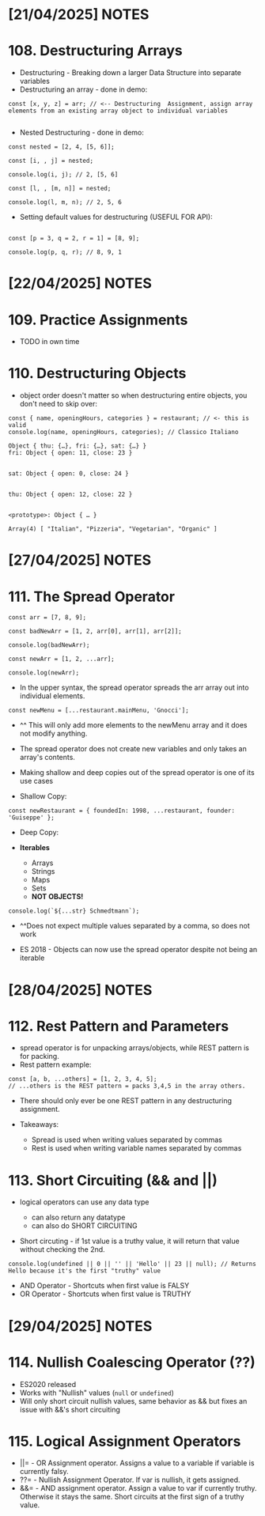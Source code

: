 
# [21/04/2025] NOTES

# 108. Destructuring Arrays 

- Destructuring - Breaking down a larger Data Structure into separate variables
- Destructuring an array - done in demo:
```
const [x, y, z] = arr; // <-- Destructuring  Assignment, assign array elements from an existing array object to individual variables


```
- Nested Destructuring - done in demo:
```
const nested = [2, 4, [5, 6]];

const [i, , j] = nested;

console.log(i, j); // 2, [5, 6]

const [l, , [m, n]] = nested;

console.log(l, m, n); // 2, 5, 6

```

- Setting default values for destructuring (USEFUL FOR API):
```

const [p = 3, q = 2, r = 1] = [8, 9];

console.log(p, q, r); // 8, 9, 1

```
# [22/04/2025] NOTES

# 109. Practice Assignments

- TODO in own time

# 110. Destructuring Objects

- object order doesn't matter so when destructuring entire objects, you don't need to skip over:
```
const { name, openingHours, categories } = restaurant; // <- this is valid
console.log(name, openingHours, categories); // Classico Italiano

Object { thu: {…}, fri: {…}, sat: {…} }
fri: Object { open: 11, close: 23 }


sat: Object { open: 0, close: 24 }


thu: Object { open: 12, close: 22 }


<prototype>: Object { … }

Array(4) [ "Italian", "Pizzeria", "Vegetarian", "Organic" ]
```


# [27/04/2025] NOTES

# 111. The Spread Operator


```
const arr = [7, 8, 9];

const badNewArr = [1, 2, arr[0], arr[1], arr[2]];

console.log(badNewArr);

const newArr = [1, 2, ...arr];

console.log(newArr);
```

- In the upper syntax, the spread operator spreads the arr array out into individual elements.

```
const newMenu = [...restaurant.mainMenu, 'Gnocci'];
```

- ^^ This will only add more elements to the newMenu array and it does not modify anything.
- The spread operator does not create new variables and only takes an array's contents.

- Making shallow and deep copies out of  the spread operator is one of its use cases
- Shallow Copy:
```
const newRestaurant = { foundedIn: 1998, ...restaurant, founder: 'Guiseppe' };
```
- Deep Copy: 


- **Iterables**
	- Arrays
	- Strings
	- Maps
	- Sets
	- **NOT OBJECTS!**
```
console.log(`${...str} Schmedtmann`);
```

- ^^Does not expect multiple values separated by a comma, so does not work

- ES 2018 - Objects can now use the spread operator despite not being an iterable

# [28/04/2025] NOTES

# 112. Rest Pattern and Parameters

- spread operator is for unpacking arrays/objects, while REST pattern is for packing.
- Rest pattern example:
```
const [a, b, ...others] = [1, 2, 3, 4, 5];
// ...others is the REST pattern = packs 3,4,5 in the array others.
```

- There should only ever be one REST pattern in any destructuring assignment.

- Takeaways:
	- Spread is used when writing values separated by commas
	- Rest is used when writing variable names separated by commas

# 113. Short Circuiting (&& and ||)

- logical operators can use any data type
	- can also return any datatype
	- can also do SHORT CIRCUITING

- Short circuting - if 1st value is a truthy value, it will return that value without checking the 2nd.
```
console.log(undefined || 0 || '' || 'Hello' || 23 || null); // Returns Hello because it's the first "truthy" value
```

- AND Operator - Shortcuts when first value is FALSY
- OR Operator - Shortcuts when first value is TRUTHY

# [29/04/2025] NOTES

# 114. Nullish Coalescing Operator (??)

- ES2020 released
- Works with "Nullish" values (`null` or `undefined`) 
- Will only short circuit nullish values, same behavior as && but fixes an issue with &&'s short circuiting

# 115. Logical Assignment Operators

- ||= - OR Assignment operator. Assigns a value to a variable if variable is currently falsy.
- ??= - Nullish Assignment Operator.  If var is nullish, it gets assigned.
- &&= - AND assignment operator. Assign a value to var if currently truthy. Otherwise it stays the same. Short circuits at the first sign of a truthy value.
